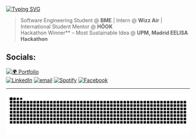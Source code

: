<!-- Header -->
[![Typing SVG](https://readme-typing-svg.demolab.com?font=Fira+Code&weight=800&size=35&duration=3000&pause=500&color=30A14E&multiline=true&width=650&height=140&lines=%24+whoami;Muhammad+Ibrahim+Shoeb)](https://git.io/typing-svg)


 > Software Engineering Student @ **BME** | Intern @ **Wizz Air** | International Student Mentor @ **HÖOK**   
 > Hackathon Winner** – Most Sustainable Idea @ **UPM, Madrid EELISA Hackathon**  

<!-- Social Links -->
## Socials:
[![🌍 Portfolio](https://img.shields.io/badge/Portfolio-30A14E?logo=internet-explorer&logoColor=white)](https://ibrahimify.tech)  
[![LinkedIn](https://img.shields.io/badge/LinkedIn-%230077B5.svg?logo=linkedin&logoColor=white)](https://linkedin.com/in/ibrahimify/) 
[![email](https://img.shields.io/badge/Email-D14836?logo=gmail&logoColor=white)](mailto:muhammadibrahimshoeb@gmail.com) 
[![Spotify](https://img.shields.io/badge/Spotify-1DB954?logo=spotify&logoColor=white)](https://open.spotify.com/user/vhuo8dv4qwqo2ms6eitsgw955)
[![Facebook](https://img.shields.io/badge/Facebook-%231877F2.svg?logo=Facebook&logoColor=white)](https://facebook.com/muhammadibrahimshoeb/) 

---

<!-- GitHub Snake -->
<picture>
  <source media="(prefers-color-scheme: dark)" srcset="https://raw.githubusercontent.com/ibrahimify/ibrahimify/output/github-snake-dark.svg" />
  <source media="(prefers-color-scheme: light)" srcset="https://raw.githubusercontent.com/ibrahimify/ibrahimify/output/github-snake.svg" />
  <img alt="github-snake" src="https://raw.githubusercontent.com/ibrahimify/ibrahimify/output/github-snake.svg" />
</picture>



